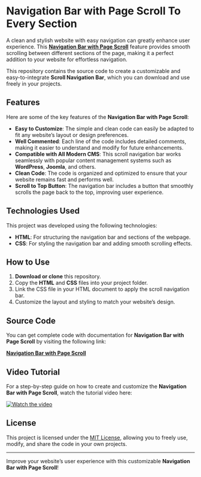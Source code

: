 # Navigation Bar with Page Scroll To Every Section

A clean and stylish website with easy navigation can greatly enhance user experience. This **<a href="https://jvcodes.com/navigation-bar-with-page-scroll-to-every-section/" >Navigation Bar with Page Scroll</a>** feature provides smooth scrolling between different sections of the page, making it a perfect addition to your website for effortless navigation.

This repository contains the source code to create a customizable and easy-to-integrate **Scroll Navigation Bar**, which you can download and use freely in your projects.

## Features

Here are some of the key features of the **Navigation Bar with Page Scroll**:

- **Easy to Customize**: The simple and clean code can easily be adapted to fit any website’s layout or design preferences.
- **Well Commented**: Each line of the code includes detailed comments, making it easier to understand and modify for future enhancements.
- **Compatible with All Modern CMS**: This scroll navigation bar works seamlessly with popular content management systems such as **WordPress**, **Joomla**, and others.
- **Clean Code**: The code is organized and optimized to ensure that your website remains fast and performs well.
- **Scroll to Top Button**: The navigation bar includes a button that smoothly scrolls the page back to the top, improving user experience.

## Technologies Used

This project was developed using the following technologies:

- **HTML**: For structuring the navigation bar and sections of the webpage.
- **CSS**: For styling the navigation bar and adding smooth scrolling effects.

## How to Use

1. **Download or clone** this repository.
2. Copy the **HTML** and **CSS** files into your project folder.
3. Link the CSS file in your HTML document to apply the scroll navigation bar.
4. Customize the layout and styling to match your website’s design.

## Source Code

You can get complete code with documentation for **Navigation Bar with Page Scroll** by visiting the following link:

**<a href="https://jvcodes.com/navigation-bar-with-page-scroll-to-every-section/" >Navigation Bar with Page Scroll</a>**

## Video Tutorial

For a step-by-step guide on how to create and customize the **Navigation Bar with Page Scroll**, watch the tutorial video here:

[![Watch the video](https://img.youtube.com/vi/uQNQkdq6UtE/0.jpg)](https://www.youtube.com/watch?v=uQNQkdq6UtE)

## License

This project is licensed under the [MIT License](LICENSE), allowing you to freely use, modify, and share the code in your own projects.

---

Improve your website’s user experience with this customizable **Navigation Bar with Page Scroll**!

